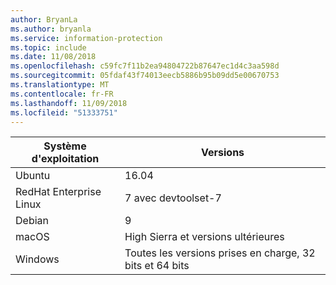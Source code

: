 ```yaml
---
author: BryanLa
ms.author: bryanla
ms.service: information-protection
ms.topic: include
ms.date: 11/08/2018
ms.openlocfilehash: c59fc7f11b2ea94804722b87647ec1d4c3aa598d
ms.sourcegitcommit: 05fdaf43f74013eecb5886b95b09dd5e00670753
ms.translationtype: MT
ms.contentlocale: fr-FR
ms.lasthandoff: 11/09/2018
ms.locfileid: "51333751"
---
```

| Système d'exploitation | Versions |  
|------------------|----------|
| Ubuntu  |  16.04 |
| RedHat Enterprise Linux | 7 avec devtoolset-7 |
| Debian  | 9 |
| macOS   | High Sierra et versions ultérieures |
| Windows | Toutes les versions prises en charge, 32 bits et 64 bits |
